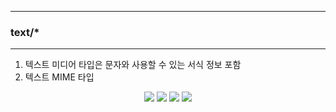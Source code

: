 -----
### text/*
-----
1. 텍스트 미디어 타입은 문자와 사용할 수 있는 서식 정보 포함
2. 텍스트 MIME 타입
<div align="center">
<img src="https://github.com/user-attachments/assets/7cdaf2b8-ca54-4c95-992f-566ecef652a7">
<img src="https://github.com/user-attachments/assets/ca9c1990-0aa3-4ef4-bbdb-72450f3a9be8">
<img src="https://github.com/user-attachments/assets/51d76219-02cc-4155-9ae2-40e6df462b0a">
<img src="https://github.com/user-attachments/assets/493c2eb2-c6ea-419d-bcba-5e20e30adc9a">
</div>
